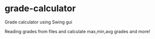 # grade-calculator

Grade calculator using Swing gui

Reading grades from files and calculate max,min,avg grades and more!

